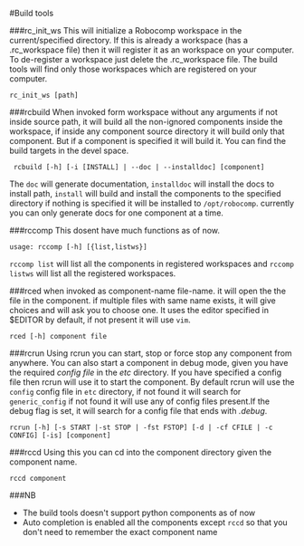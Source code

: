 #Build tools

###rc_init_ws
This will initialize a Robocomp workspace in the current/specified directory. If this is already a workspace (has a .rc_workspace file) then it will register it as an workspace on your computer. To de-register a workspace just delete the .rc_workspace file. The build tools will find only those workspaces which are registered on your computer.
    
    rc_init_ws [path]

###rcbuild
When invoked form workspace without any arguments if not inside source path, it will build all the non-ignored components inside the workspace,  if inside any component source directory it will build only that component. But if a component is specified it will build it. You can find the build targets in the devel space.
    
     rcbuild [-h] [-i [INSTALL] | --doc | --installdoc] [component]

The `doc` will generate documentation, `installdoc` will install the docs to install path, `install` will build and install the components to the specified directory if nothing is specified it will be installed to `/opt/robocomp`. currently you can only generate docs for one component at a time.


###rccomp
This dosent have much functions as of now.
    
    usage: rccomp [-h] [{list,listws}]
 
 `rccomp list` will list all the components in registered workspaces and `rccomp listws` will list all the  registered workspaces.


###rced
when invoked as component-name file-name. it will open the the file in the component. if multiple files with same name exists, it will give choices and will ask you to choose one. It uses the editor specified in $EDITOR by default, if not present it will use `vim`.

    rced [-h] component file


###rcrun
Using rcrun you can start, stop or force stop any component from anywhere. You can also start a component in debug mode, given you have the required *config file* in the *etc* directory. If you have specified a config file then rcrun will use it to start the component. By default rcrun will use the `config` config file in `etc` directory, if not found it will search for `generic_config` if not found it will use any of config files present.If the debug flag is set, it will search for a config file that ends with *.debug*.

    rcrun [-h] [-s START |-st STOP | -fst FSTOP] [-d | -cf CFILE | -c CONFIG] [-is] [component]


###rccd
Using this you can cd into the component directory given the component name.

    rccd component


###NB
* The build tools doesn't support python components as of now
* Auto completion is enabled all the components except `rccd` so that you don't need to remember the exact component name